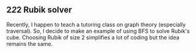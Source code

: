 ## 2*2*2 Rubik solver
Recently, I happen to teach a tutoring class on graph theory (especially traversal). So, I decide to make an example of using BFS to solve Rubik's cube. Choosing Rubik of size 2 simplifies a lot of coding but the idea remains the same.